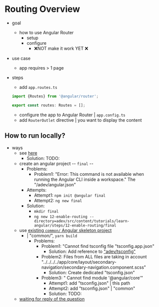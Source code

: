 # Routing Overview

* goal
  * how to use Angular Router
    * setup
    * configure
      * ❌NOT make it work YET ❌

* use case
  * app requires > 1 page
* steps
  * add `app.routes.ts` 
  ```ts
  import {Routes} from '@angular/router';
  
  export const routes: Routes = [];
  ```
  * configure the app to Angular Router | `app.config.ts` 
  * add `RouterOutlet` directive | you want to display the content

## How to run locally?

* ways
  * see [here](/adev/README.md#how-to-generate-a-specific-example-project-locally)
    * Solution: TODO:
  * create an angular project -- `final` --
    * Problems:
      * Problem1: "Error: This command is not available when running the Angular CLI inside a workspace." The "/adev/angular.json"
    * Attempts:
      * Attempt1: `npm init @angular final`
      * Attempt2: `ng new final`
    * Solution: 
      * `mkdir final`
      * `ng new 12-enable-routing --directory=adev/src/content/tutorials/learn-angular/steps/12-enable-routing/final`
  * use [existing `common/` Angular skeleton project](../../common)
    * | "common/", `yarn build`
      * Problems:
        * Problem1: "Cannot find tsconfig file "tsconfig.app.json"
          * Solution: Add reference to ["adev/tsconfig"](/adev/tsconfig.app.json)
        * Problem2: Files from ALL files are taking in account "../../../../app/core/layout/secondary-navigation/secondary-navigation.component.scss"
          * Solution: Create dedicated "tsconfig.json"
        * Problem3: " Cannot find module '@angular/core'"
          * Attempt1: add "tsconfig.json" | this path
          * Attempt2: add "tsconfig.json" | "common"
          * Solution: TODO:
  * [waiting for reply of the question](https://discord.com/channels/748677963142135818/762717176142495814/1330602931694866483)
